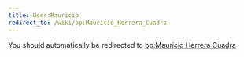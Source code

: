 ```yaml
---
title: User:Mauricio
redirect_to: /wiki/bp:Mauricio_Herrera_Cuadra
---
```


You should automatically be redirected to [bp:Mauricio Herrera Cuadra](/wiki/bp:Mauricio_Herrera_Cuadra)
